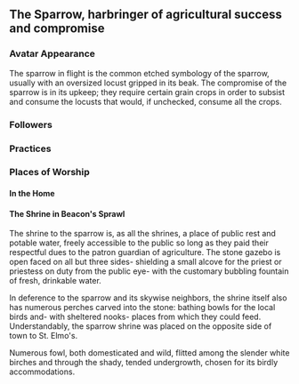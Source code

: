 ## The Sparrow, harbringer of agricultural success and compromise

### Avatar Appearance
The sparrow in flight is the common etched symbology of the sparrow, usually with an oversized locust gripped in its beak. The compromise of the sparrow is in its upkeep; they require certain grain crops in order to subsist and consume the locusts that would, if unchecked, consume all the crops.

### Followers

### Practices


### Places of Worship
#### In the Home


#### The Shrine in Beacon's Sprawl
The shrine to the sparrow is, as all the shrines, a place of public rest and potable water, freely accessible to the public so long as they paid their respectful dues to the patron guardian of agriculture. The stone gazebo is open faced on all but three sides- shielding a small alcove for the priest or priestess on duty from the public eye- with the customary bubbling fountain of fresh, drinkable water.

In deference to the sparrow and its skywise neighbors, the shrine itself also has numerous perches carved into the stone: bathing bowls for the local birds and- with sheltered nooks- places from which they could feed. Understandably, the sparrow shrine was placed on the opposite side of town to St. Elmo's. 

Numerous fowl, both domesticated and wild, flitted among the slender white birches and through the shady, tended undergrowth, chosen for its birdly accommodations.
